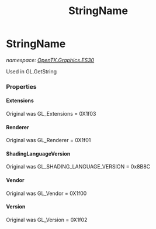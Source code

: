 ﻿---
title: StringName
---

# StringName
_namespace: [OpenTK.Graphics.ES30](N-OpenTK.Graphics.ES30.html)_

Used in GL.GetString



### Properties

#### Extensions
Original was GL_Extensions = 0X1f03
#### Renderer
Original was GL_Renderer = 0X1f01
#### ShadingLanguageVersion
Original was GL_SHADING_LANGUAGE_VERSION = 0x8B8C
#### Vendor
Original was GL_Vendor = 0X1f00
#### Version
Original was GL_Version = 0X1f02

